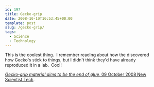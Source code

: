 ```yaml
---
id: 197
title: Gecko-grip
date: 2008-10-10T10:53:45+00:00
template: post
slug: /gecko-grip/
tags:
  - Science
  - Technology
---
```


This is the coolest thing.  I remember reading about how the discovered how
Gecko's stick to things, but I didn't think they'd have already reproduced it in
a lab.  Cool!

[_Gecko-grip material aims to be the end of glue_, 09 October 2008 New Scientist Tech](http://technology.newscientist.com/article/dn14902-geckogrip-material-aims-to-be-the-end-of-glue.html?DCMP=ILC-hmts&nsref=news3_head_dn14902).
